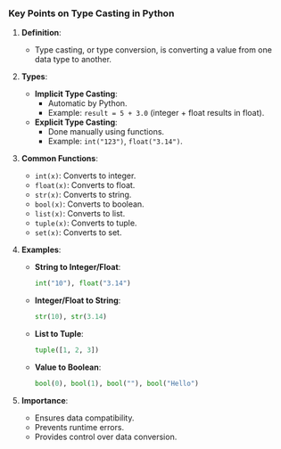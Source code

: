 ### Key Points on Type Casting in Python

1. **Definition**:
   - Type casting, or type conversion, is converting a value from one data type to another.

2. **Types**:
   - **Implicit Type Casting**:
     - Automatic by Python.
     - Example: `result = 5 + 3.0` (integer + float results in float).
   - **Explicit Type Casting**:
     - Done manually using functions.
     - Example: `int("123")`, `float("3.14")`.

3. **Common Functions**:
   - `int(x)`: Converts to integer.
   - `float(x)`: Converts to float.
   - `str(x)`: Converts to string.
   - `bool(x)`: Converts to boolean.
   - `list(x)`: Converts to list.
   - `tuple(x)`: Converts to tuple.
   - `set(x)`: Converts to set.

4. **Examples**:
   - **String to Integer/Float**:
     ```python
     int("10"), float("3.14")
     ```
   - **Integer/Float to String**:
     ```python
     str(10), str(3.14)
     ```
   - **List to Tuple**:
     ```python
     tuple([1, 2, 3])
     ```
   - **Value to Boolean**:
     ```python
     bool(0), bool(1), bool(""), bool("Hello")
     ```

5. **Importance**:
   - Ensures data compatibility.
   - Prevents runtime errors.
   - Provides control over data conversion.